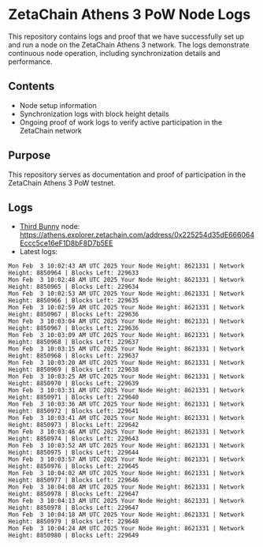 # ZetaChain Athens 3 PoW Node Logs
This repository contains logs and proof that we have successfully set up and run a node on the ZetaChain Athens 3 network. The logs demonstrate continuous node operation, including synchronization details and performance.

## Contents
- Node setup information
- Synchronization logs with block height details
- Ongoing proof of work logs to verify active participation in the ZetaChain network

## Purpose
This repository serves as documentation and proof of participation in the ZetaChain Athens 3 PoW testnet.

## Logs

- [Third Bunny](https://thirdbunny.xyz/) node: https://athens.explorer.zetachain.com/address/0x225254d35dE666064Eccc5ce16eF1D8bF8D7b5EE
- Latest logs:
```
Mon Feb  3 10:02:43 AM UTC 2025 Your Node Height: 8621331 | Network Height: 8850964 | Blocks Left: 229633
Mon Feb  3 10:02:48 AM UTC 2025 Your Node Height: 8621331 | Network Height: 8850965 | Blocks Left: 229634
Mon Feb  3 10:02:53 AM UTC 2025 Your Node Height: 8621331 | Network Height: 8850966 | Blocks Left: 229635
Mon Feb  3 10:02:59 AM UTC 2025 Your Node Height: 8621331 | Network Height: 8850967 | Blocks Left: 229636
Mon Feb  3 10:03:04 AM UTC 2025 Your Node Height: 8621331 | Network Height: 8850967 | Blocks Left: 229636
Mon Feb  3 10:03:09 AM UTC 2025 Your Node Height: 8621331 | Network Height: 8850968 | Blocks Left: 229637
Mon Feb  3 10:03:15 AM UTC 2025 Your Node Height: 8621331 | Network Height: 8850968 | Blocks Left: 229637
Mon Feb  3 10:03:20 AM UTC 2025 Your Node Height: 8621331 | Network Height: 8850969 | Blocks Left: 229638
Mon Feb  3 10:03:25 AM UTC 2025 Your Node Height: 8621331 | Network Height: 8850970 | Blocks Left: 229639
Mon Feb  3 10:03:31 AM UTC 2025 Your Node Height: 8621331 | Network Height: 8850971 | Blocks Left: 229640
Mon Feb  3 10:03:36 AM UTC 2025 Your Node Height: 8621331 | Network Height: 8850972 | Blocks Left: 229641
Mon Feb  3 10:03:41 AM UTC 2025 Your Node Height: 8621331 | Network Height: 8850973 | Blocks Left: 229642
Mon Feb  3 10:03:46 AM UTC 2025 Your Node Height: 8621331 | Network Height: 8850974 | Blocks Left: 229643
Mon Feb  3 10:03:52 AM UTC 2025 Your Node Height: 8621331 | Network Height: 8850975 | Blocks Left: 229644
Mon Feb  3 10:03:57 AM UTC 2025 Your Node Height: 8621331 | Network Height: 8850976 | Blocks Left: 229645
Mon Feb  3 10:04:02 AM UTC 2025 Your Node Height: 8621331 | Network Height: 8850977 | Blocks Left: 229646
Mon Feb  3 10:04:08 AM UTC 2025 Your Node Height: 8621331 | Network Height: 8850978 | Blocks Left: 229647
Mon Feb  3 10:04:13 AM UTC 2025 Your Node Height: 8621331 | Network Height: 8850978 | Blocks Left: 229647
Mon Feb  3 10:04:18 AM UTC 2025 Your Node Height: 8621331 | Network Height: 8850979 | Blocks Left: 229648
Mon Feb  3 10:04:24 AM UTC 2025 Your Node Height: 8621331 | Network Height: 8850980 | Blocks Left: 229649
```
